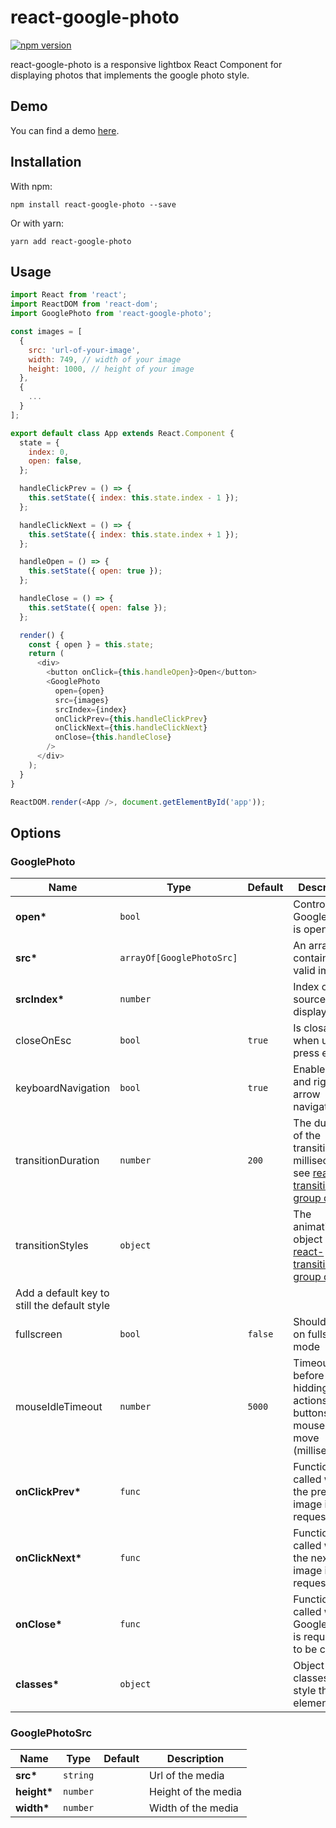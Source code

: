 # react-google-photo

[![npm version](https://badge.fury.io/js/react-google-photo.svg)](https://badge.fury.io/js/react-google-photo)

react-google-photo is a responsive lightbox React Component for displaying photos that implements the google photo style.

## Demo

You can find a demo [here](https://react-google-photo.leopradel.com/).

## Installation

With npm:

```
npm install react-google-photo --save
```

Or with yarn:

```
yarn add react-google-photo
```

## Usage

```javascript
import React from 'react';
import ReactDOM from 'react-dom';
import GooglePhoto from 'react-google-photo';

const images = [
  {
    src: 'url-of-your-image',
    width: 749, // width of your image
    height: 1000, // height of your image
  },
  {
    ...
  }
];

export default class App extends React.Component {
  state = {
    index: 0,
    open: false,
  };

  handleClickPrev = () => {
    this.setState({ index: this.state.index - 1 });
  };

  handleClickNext = () => {
    this.setState({ index: this.state.index + 1 });
  };

  handleOpen = () => {
    this.setState({ open: true });
  };

  handleClose = () => {
    this.setState({ open: false });
  };

  render() {
    const { open } = this.state;
    return (
      <div>
        <button onClick={this.handleOpen}>Open</button>
        <GooglePhoto
          open={open}
          src={images}
          srcIndex={index}
          onClickPrev={this.handleClickPrev}
          onClickNext={this.handleClickNext}
          onClose={this.handleClose}
        />
      </div>
    );
  }
}

ReactDOM.render(<App />, document.getElementById('app'));
```

## Options

### GooglePhoto

| Name                                         | Type                      | Default | Description                                                                                                                                                   |
| -------------------------------------------- | ------------------------- | ------- | ------------------------------------------------------------------------------------------------------------------------------------------------------------- |
| **open\***                                   | `bool`                    |         | Control if GooglePhoto is open or not                                                                                                                         |
| **src\***                                    | `arrayOf[GooglePhotoSrc]` |         | An array containing valid images                                                                                                                              |
| **srcIndex\***                               | `number`                  |         | Index of source to display                                                                                                                                    |
| closeOnEsc                                   | `bool`                    | `true`  | Is closable when user press esc key                                                                                                                           |
| keyboardNavigation                           | `bool`                    | `true`  | Enable left and right arrow navigation                                                                                                                        |
| transitionDuration                           | `number`                  | `200`   | The duration of the transition, in milliseconds see [react-transition-group docs](https://reactcommunity.org/react-transition-group/#Transition-prop-timeout) |
| transitionStyles                             | `object`                  |         | The animation object see [react-transition-group docs](https://reactcommunity.org/react-transition-group/#Transition)                                         |
| Add a default key to still the default style |
| fullscreen                                   | `bool`                    | `false` | Should open on fullscreen mode                                                                                                                                |
| mouseIdleTimeout                             | `number`                  | `5000`  | Timeout before hidding the actions buttons when mouse do not move (milliseconds)                                                                              |
| **onClickPrev\***                            | `func`                    |         | Function called when the previous image is requested                                                                                                          |
| **onClickNext\***                            | `func`                    |         | Function called when the next image is requested                                                                                                              |
| **onClose\***                                | `func`                    |         | Function called when GooglePhoto is requested to be closed                                                                                                    |
| **classes\***                                | `object`                  |         | Object of classes to style the element                                                                                                                        |

### GooglePhotoSrc

| Name         | Type     | Default | Description         |
| ------------ | -------- | ------- | ------------------- |
| **src\***    | `string` |         | Url of the media    |
| **height\*** | `number` |         | Height of the media |
| **width\***  | `number` |         | Width of the media  |  |
